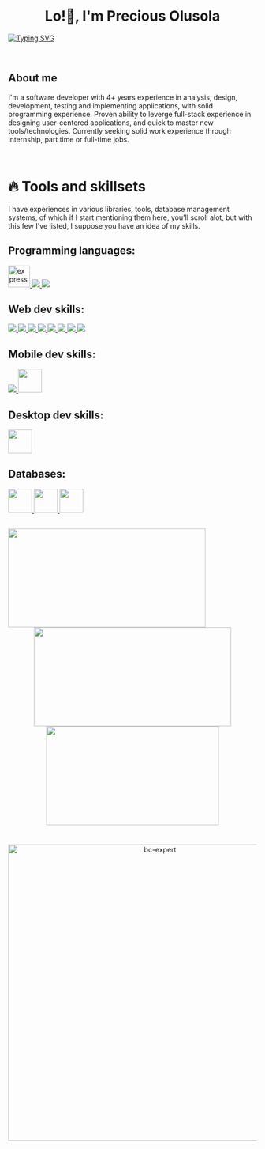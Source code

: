 <h1 align="center">Lo!👋, I'm Precious Olusola</h1>

[![Typing SVG](https://readme-typing-svg.herokuapp.com?font=Fira+Code&pause=1000&center=true&vCenter=true&width=435&lines=I+am+codepraycode;A+web+developer;A+mobile+app+developer;A+desktop+app+developer;An+evolving+software+engineer)](https://git.io/typing-svg)

<br/>

<h2>About me</h2>
<p>
I'm a software developer with 4+ years experience in analysis, design, development, testing and implementing applications, with solid programming experience. Proven ability to leverge full-stack experience in designing user-centered applications, and quick to master new tools/technologies. Currently seeking solid work experience through internship, part time or full-time jobs.
</p>

<br/>

# 🔥 Tools and skillsets

I have experiences in various libraries, tools, database management systems, of which if I start mentioning them here, you'll scroll alot, but with this few I've listed, I suppose you have an idea of my skills.

 ## Programming languages:

<p align="left"> 
    <a href="https://www.python.org/" target="_blank"> <img src="https://img.icons8.com/color/452/python.png" alt="express" width="44" height="44"/> </a>
    <a href="https://developer.mozilla.org/en-US/docs/Web/JavaScript" target="_blank"> <img src="https://img.icons8.com/color/48/000000/javascript.png"/> </a> 
    <a href="#"> <img src="https://img.icons8.com/color/48/null/rust-programming-language.png"/></a>
</p>
  
## Web dev skills:
<p align="left">
  <a href="https://www.w3.org/html/" target="_blank"> <img src="https://img.icons8.com/color/48/000000/html-5.png"/> </a> 
  <a href="https://www.w3schools.com/css/" target="_blank"> <img src="https://img.icons8.com/color/48/000000/css3.png"/> </a> 
  <a href="https://www.w3schools.com/sass/" target="_blank"> <img src="https://img.icons8.com/color/48/000000/sass.png"/> </a>
  <a href="https://www.w3schools.com/react/" target="_blank"> <img src="https://img.icons8.com/officel/48/null/react.png"/> </a>
  <a href="https://www.w3schools.com/react/" target="_blank"> <img src="https://img.icons8.com/doodle/48/null/svetle.png"/> </a>
  <a href="https://www.w3schools.com/react/" target="_blank"> <img src="https://img.icons8.com/color/48/null/bootstrap.png"/> </a>
  <a href="https://www.w3schools.com/css/" target="_blank"> <img src="https://img.icons8.com/color/48/null/nodejs.png"/> </a>
  <a href="https://www.w3schools.com/css/" target="_blank"> <img src="https://img.icons8.com/color/48/null/django.png"/> </a>
</p>
  
  
## Mobile dev skills:
<p align="left">
  <a href="https://www.w3.org/react/" target="_blank"> <img src="https://img.icons8.com/bubbles/50/null/react.png"/> </a> 
  <a href="https://www.w3schools.com/react/" target="_blank"> <img width="48px" height="48px" src="https://img.icons8.com/color/48/000000/react-native.png"/> </a>
</p>
  
## Desktop dev skills:
<p align="left">
  <a href="https://www.w3schools.com/react/" target="_blank" title="Electron js"> <img width="48px" height="48px" src="https://img.icons8.com/external-flat-icons-inmotus-design/67/null/external-JS-web-technologies-flat-icons-inmotus-design-4.png"/> </a>
</p>


## Databases:
<p align="left">
  <a href="https://www.w3schools.com/mysql/" target="_blank"> <img width="48px" height="48px" src="https://img.icons8.com/color/48/null/mysql-logo.png"/> </a>
  <a href="https://www.w3schools.com/mongodb/" target="_blank"> <img width="48px" height="48px" src="https://img.icons8.com/color/48/null/mongodb.png"/> </a>
  <a href="https://www.w3schools.com/mongodb/" target="_blank"> <img width="48px" height="48px" src="https://img.icons8.com/color/48/null/postgreesql.png"/> </a>
</p>

<h2></h2>

<div align="center">
  <img height="200px" width="400px" align="left" src="https://github-readme-stats.vercel.app/api?username=codepraycode&count_private=true&show_icons=true&theme=radical" />
  <img height="200px" width="400px" align="center" src="https://github-readme-streak-stats.herokuapp.com/?user=codepraycode&theme=react&border=61dafb" />
  <img height="200px" width="350px" src="https://github-readme-stats.vercel.app/api/top-langs/?username=codepraycode&layout=compact&theme=aura&langs_count=9" />
</div>

<h1></h1>
<p align="center"> <a href="https://github.com/ryo-ma/github-profile-trophy"><img src="https://github-profile-trophy.vercel.app/?username=codepraycode&theme=tokyonight&no-frame=true&row=1&&margin-w=30&no-bg=false" alt="bc-expert" width="600px"/></a> </p>
